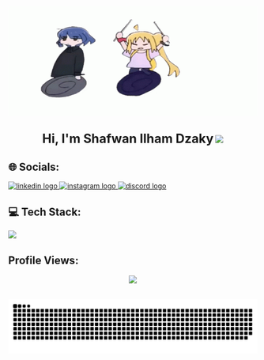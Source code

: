 <div align="center">
  <img src="ryo.gif" alt="GitHub Banner" width="100%" height="220px" />
</div>

##

<div align="center">
  <b style="font-size:25px">Hi, I'm Shafwan Ilham Dzaky</b>
  <img src="https://media.giphy.com/media/hvRJCLFzcasrR4ia7z/giphy.gif" width="30">
</div>

## 🌐 Socials:

<div align="left">
  <a href="https://www.linkedin.com/in/shafwan-ilham-dzaky" target="_blank">
    <img src="https://skillicons.dev/icons?i=linkedin" width="52" height="40" alt="linkedin logo" />
  </a>
  <a href="https://www.instagram.com/shffky_" target="_blank">
    <img src="https://skillicons.dev/icons?i=instagram" width="52" height="40" alt="instagram logo" />
  </a>
  <a href="https://discord.com/users/shfwn_" target="_blank">
    <img src="https://skillicons.dev/icons?i=discord" width="52" height="40" alt="discord logo" />
  </a>
</div>

## 💻 Tech Stack:

<p align="left">
  <a href="https://skillicons.dev">
    <img src="https://skillicons.dev/icons?i=css,js,go,python,php,tailwindcss,bootstrap,mysql,npm,laravel,nodejs,svelte,react,git,github,figma" />
  </a>
</p>

## Profile Views:

<div align="center">
  <img src="https://profile-counter.glitch.me/shfwnz/count.svg?"  />
</div>

##

<picture>
  <source media="(prefers-color-scheme: dark)" srcset="https://raw.githubusercontent.com/shfwnz/shfwnz/output/github-snake-dark.svg" />
  <source media="(prefers-color-scheme: light)" srcset="https://raw.githubusercontent.com/shfwnz/shfwnz/output/github-snake.svg" />
  <img alt="github-snake" src="https://raw.githubusercontent.com/shfwnz/shfwnz/output/github-snake.svg" />
</picture>

<!--

## 📊 GitHub Stats:

![](https://github-readme-stats.vercel.app/api?username=shfwnz&theme=dark&hide_border=false&include_all_commits=false&count_private=false)
![](https://github-readme-streak-stats.herokuapp.com/?user=shfwnz&theme=dark&hide_border=false)<br/>
![](https://github-readme-stats.vercel.app/api/top-langs/?username=shfwnz&theme=dark&hide_border=false&include_all_commits=false&count_private=false&layout=compact)

-->
